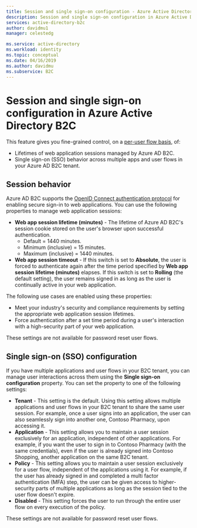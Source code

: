 ```yaml
---
title: Session and single sign-on configuration - Azure Active Directory B2C | Microsoft Docs
description: Session and single sign-on configuration in Azure Active Directory B2C.
services: active-directory-b2c
author: davidmu1
manager: celestedg

ms.service: active-directory
ms.workload: identity
ms.topic: conceptual
ms.date: 04/16/2019
ms.author: davidmu
ms.subservice: B2C
---
```


# Session and single sign-on configuration in Azure Active Directory B2C

This feature gives you fine-grained control, on a [per-user flow basis](active-directory-b2c-reference-policies.md), of:

- Lifetimes of web application sessions managed by Azure AD B2C.
- Single sign-on (SSO) behavior across multiple apps and user flows in your Azure AD B2C tenant.

## Session behavior

Azure AD B2C supports the [OpenID Connect authentication protocol](active-directory-b2c-reference-oidc.md) for enabling secure sign-in to web applications. You can use the following properties to manage web application sessions:

- **Web app session lifetime (minutes)** - The lifetime of Azure AD B2C's session cookie stored on the user's browser upon successful authentication.
    - Default = 1440 minutes.
    - Minimum (inclusive) = 15 minutes.
    - Maximum (inclusive) = 1440 minutes.
- **Web app session timeout** - If this switch is set to **Absolute**, the user is forced to authenticate again after the time period specified by **Web app session lifetime (minutes)** elapses. If this switch is set to **Rolling** (the default setting), the user remains signed in as long as the user is continually active in your web application.

The following use cases are enabled using these properties:

- Meet your industry's security and compliance requirements by setting the appropriate web application session lifetimes.
- Force authentication after a set time period during a user's interaction with a high-security part of your web application. 

These settings are not available for password reset user flows.

## Single sign-on (SSO) configuration

If you have multiple applications and user flows in your B2C tenant, you can manage user interactions across them using the **Single sign-on configuration** property. You can set the property to one of the following settings:

- **Tenant** - This setting is the default. Using this setting allows multiple applications and user flows in your B2C tenant to share the same user session. For example, once a user signs into an application, the user can also seamlessly sign into another one, Contoso Pharmacy, upon accessing it.
- **Application** - This setting allows you to maintain a user session exclusively for an application, independent of other applications. For example, if you want the user to sign in to Contoso Pharmacy (with the same credentials), even if the user is already signed into Contoso Shopping, another application on the same B2C tenant. 
- **Policy** - This setting allows you to maintain a user session exclusively for a user flow, independent of the applications using it. For example, if the user has already signed in and completed a multi factor authentication (MFA) step, the user can be given access to higher-security parts of multiple applications as long as the session tied to the user flow doesn't expire.
- **Disabled** - This setting forces the user to run through the entire user flow on every execution of the policy.

These settings are not available for password reset user flows. 

